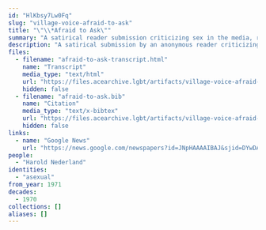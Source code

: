 ```yaml
---
id: "HlKbsy7Lw0Fq"
slug: "village-voice-afraid-to-ask"
title: "\"\\*Afraid to Ask\""
summary: "A satirical reader submission criticizing sex in the media, responding to an article on asexuality"
description: "A satirical submission by an anonymous reader criticizing sex in the media, responding to an article on asexuality written by Harold Nederland in the previous issue of *Village Voice*"
files:
  - filename: "afraid-to-ask-transcript.html"
    name: "Transcript"
    media_type: "text/html"
    url: "https://files.acearchive.lgbt/artifacts/village-voice-afraid-to-ask/afraid-to-ask-transcript.html"
    hidden: false
  - filename: "afraid-to-ask.bib"
    name: "Citation"
    media_type: "text/x-bibtex"
    url: "https://files.acearchive.lgbt/artifacts/village-voice-afraid-to-ask/afraid-to-ask.bib"
    hidden: false
links:
  - name: "Google News"
    url: "https://news.google.com/newspapers?id=JNpHAAAAIBAJ&sjid=DYwDAAAAIBAJ&pg=4828%2C3223516"
people:
  - "Harold Nederland"
identities:
  - "asexual"
from_year: 1971
decades:
  - 1970
collections: []
aliases: []
---
```

